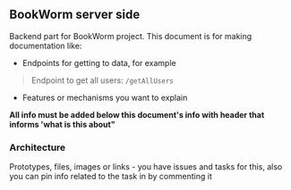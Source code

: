 ## BookWorm server side

Backend part for BookWorm project.
This document is for making documentation like:
* Endpoints for getting to data, for example
>  Endpoint to get all users: `/getAllUsers`

* Features or mechanisms you want to explain

**All info must be added below this document's info with header that informs 'what is this about"**

### Architecture
Prototypes, files, images or links - you have issues and tasks for this, also you can pin info related to the task in by commenting it